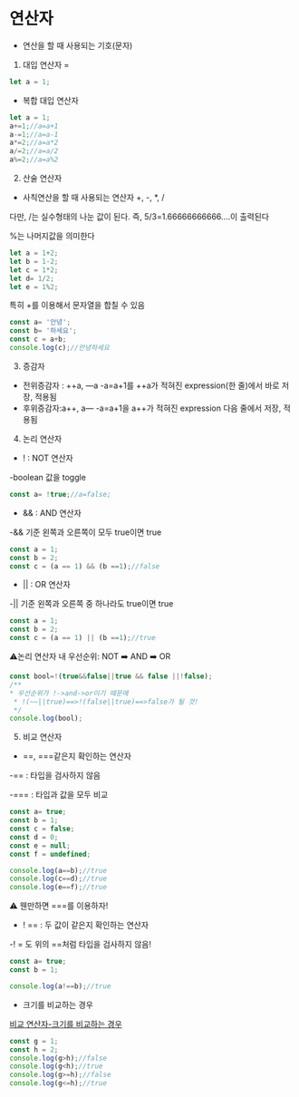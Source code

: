# 연산자

- 연산을 할 때 사용되는 기호(문자)

1. 대입 연산자 =

```jsx
let a = 1;
```

- 복합 대입 연산자

 

```jsx
let a = 1;
a+=1;//a=a+1
a-=1;//a=a-1
a*=2;//a=a*2
a/=2;//a=a/2
a%=2;//a=a%2
```

 2. 산술 연산자

- 사칙연산을 할 때 사용되는 연산자 +, -, *, /

다만, /는 실수형태의 나눈 값이 된다. 즉, 5/3=1.66666666666....이 출력된다

%는 나머지값을 의미한다

```jsx
let a = 1+2;
let b = 1-2;
let c = 1*2;
let d= 1/2;
let e = 1%2;
```

특히 +를 이용해서 문자열을 합칠 수 있음

```jsx
const a= '안녕';
const b= '하세요';
const c = a+b;
console.log(c);//안녕하세요
```

3. 증감자

- 전위증감자 : ++a, —a
-a=a+1를 ++a가 적혀진 expression(한 줄)에서 바로 저장, 적용됨
- 후위증감자:a++, a—
-a=a+1을 a++가 적혀진 expression 다음 줄에서 저장, 적용됨

4. 논리 연산자

- ! : NOT 연산자

-boolean 값을 toggle

```jsx
const a= !true;//a=false;
```

- && : AND 연산자

-&& 기준 왼쪽과 오른쪽이 모두 true이면 true

```jsx
const a = 1;
const b = 2;
const c = (a == 1) && (b ==1);//false
```

- || : OR 연산자

-|| 기준 왼쪽과 오른쪽 중 하나라도 true이면 true

```jsx
const a = 1;
const b = 2;
const c = (a == 1) || (b ==1);//true
```

⚠️논리 연산자 내 우선순위: NOT ➡️ AND ➡️ OR

```jsx
const bool=!(true&&false||true && false ||!false);
/**
* 우선순위가 !->and->or이기 때문에
 * !(~~||true)==>!(false||true)==>false가 될 것!
 */
console.log(bool);
```

5. 비교 연산자

- ==, ===같은지 확인하는 연산자

-== : 타입을 검사하지 않음 

-=== : 타입과 값을 모두 비교

```jsx
const a= true;
const b = 1;
const c = false;
const d = 0;
const e = null;
const f = undefined;

console.log(a==b);//true
console.log(c==d);//true
console.log(e==f);//true
```

⚠️ 웬만하면 ===를 이용하자!

- ! == : 두 값이 같은지 확인하는 연산자

-! = 도 위의 ==처럼 타입을 검사하지 않음!

```jsx
const a= true;
const b = 1;

console.log(a!==b);//true
```

- 크기를 비교하는 경우

[비교 연산자-크기를 비교하는 경우](%E1%84%8B%E1%85%A7%E1%86%AB%E1%84%89%E1%85%A1%E1%86%AB%E1%84%8C%E1%85%A1%20d64b728af7024f548f0be40db3f5e696/%E1%84%87%E1%85%B5%E1%84%80%E1%85%AD%20%E1%84%8B%E1%85%A7%E1%86%AB%E1%84%89%E1%85%A1%E1%86%AB%E1%84%8C%E1%85%A1-%E1%84%8F%E1%85%B3%E1%84%80%E1%85%B5%E1%84%85%E1%85%B3%E1%86%AF%20%E1%84%87%E1%85%B5%E1%84%80%E1%85%AD%E1%84%92%E1%85%A1%E1%84%82%E1%85%B3%E1%86%AB%20%E1%84%80%E1%85%A7%E1%86%BC%E1%84%8B%E1%85%AE%202de795ac364c4376a0d182c0a3179491.csv)

```jsx
const g = 1;
const h = 2;
console.log(g>h);//false
console.log(g<h);//true
console.log(g>=h);//false
console.log(g<=h);//true
```